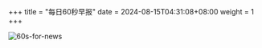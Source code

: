 +++
title = "每日60秒早报"
date = 2024-08-15T04:31:08+08:00
weight = 1
+++

![60s-for-news](/img/zaobao/zaobao.png "由 ALAPI 提供支持")
